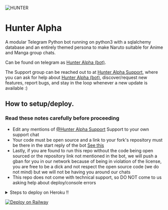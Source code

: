 ![HUNTER](https://i.imgur.com/N2Ru7ib.jpg)

# Hunter Alpha

A modular Telegram Python bot running on python3 with a sqlalchemy database and an entirely themed persona to make Naruto suitable for Anime and Manga group chats. 

Can be found on telegram as [Hunter Alpha (bot)](http://t.me/xxXhunteralphaX_Bot).

The Support group can be reached out to at [Hunter Alpha Support](https://t.me/AlphaEliasxd), where you can ask for help about [Hunter Alpha (bot)](https://t.me/xxXhunteralphaX_Bot), discover/request new features, report bugs, and stay in the loop whenever a new update is available :) 


## How to setup/deploy.

### Read these notes carefully before proceeding 
 - Edit any mentions of [@Hunter Alpha Support](https://t.me/AlphaEliasxd) Support to your own support chat
 - Your code must be open source and a link to your fork's repository must be there in the start reply of the bot [See this](https://github.com/AlphaEliasPY/AlphaHunterDev)
 - Lastly, if you are found to run this repo without the code being open sourced or the repository link not mentioned in the bot, we will push a gban for you in our network because of being in violation of the license, you are free to be a dick and not respect the open source code (we do not mind) but we will not be having you around our chats
 - This repo does not come with technical support, so DO NOT come to us asking help about deploy/console errors


<details>
  <summary>Steps to deploy on Heroku !! </summary>

```
Fill in all the details, Deploy!
Now go to https://dashboard.heroku.com/apps/(app-name)/resources ( Replace (app-name) with your app name )
REMEMBER: Turn on worker dyno (Don't worry It's free :D) & Webhook
Now send the bot /start, If it doesn't respond go to https://dashboard.heroku.com/apps/(app-name)/settings and remove webhook and port.
```

  [![Deploy](https://www.herokucdn.com/deploy/button.svg)](https://heroku.com/deploy?template=https://github.com/AlphaEliasPY/AlphaHunterDev)

</details>  

[![Deploy on Railway](https://railway.app/button.svg)](https://railway.app/new/template?template=https%3A%2F%2Fgithub.com%2FAlphaEliasPY%2FAlphaHunterDev&plugins=postgresql&envs=ALIVE_LOGO%2CALIVE_NAME%2CANTI_SPAMBOT%2CANTI_SPAMBOT_SHOUT%2CAPI_HASH%2CAPI_KEY%2CBIO_PREFIX%2CBOTLOG%2CBOTLOG_CHATID%2CCHROME_DRIVER%2CCLEAN_WELCOME%2CCONSOLE_LOGGER_VERBOSE%2CCOUNTRY%2CDEEZER_ARL_TOKEN%2CDEFAULT_BIO%2CG_DRIVE_CLIENT_ID%2CG_DRIVE_CLIENT_SECRET%2CG_DRIVE_DATA%2CG_DRIVE_FOLDER_ID%2CGDRIVE_INDEX_URL%2CGENIUS_ACCESS_TOKEN%2CGIT_REPO_NAME%2CGITHUB_ACCESS_TOKEN%2CGOOGLE_CHROME_BIN%2CLASTFM_API%2CLASTFM_PASSWORD%2CLASTFM_SECRET%2CLASTFM_USERNAME%2CLOGSPAMMER%2CMEGA_EMAIL%2CMEGA_PASSWORD%2COCR_SPACE_API_KEY%2COPEN_WEATHER_MAP_APPID%2CPM_AUTO_BAN%2CREM_BG_API_KEY%2CSTRING_SESSION%2CTIMEOUT%2CTMP_DOWNLOAD_DIRECTORY%2CTZ_NUMBER%2CUPDATER_ALIAS%2CUPSTREAM_REPO_BRANCH%2CUPSTREAM_REPO_URL%2CUSER_TERM_ALIAS%2CUSR_TOKEN_UPTOBOX%2CWEATHER_DEFCITY%2CWEATHER_DEFLANG&optionalEnvs=ALIVE_LOGO%2CALIVE_NAME%2CBIO_PREFIX%2CCHROME_DRIVER%2CCOUNTRY%2CDEEZER_ARL_TOKEN%2CDEFAULT_BIO%2CG_DRIVE_CLIENT_ID%2CG_DRIVE_CLIENT_SECRET%2CG_DRIVE_DATA%2CG_DRIVE_FOLDER_ID%2CGDRIVE_INDEX_URL%2CGENIUS_ACCESS_TOKEN%2CGIT_REPO_NAME%2CGITHUB_ACCESS_TOKEN%2CGOOGLE_CHROME_BIN%2CLASTFM_API%2CLASTFM_PASSWORD%2CLASTFM_SECRET%2CLASTFM_USERNAME%2CMEGA_EMAIL%2CMEGA_PASSWORD%2COCR_SPACE_API_KEY%2COPEN_WEATHER_MAP_APPID%2CREM_BG_API_KEY%2CTZ_NUMBER%2CUPDATER_ALIAS%2CUPSTREAM_REPO_BRANCH%2CUPSTREAM_REPO_URL%2CUSER_TERM_ALIAS%2CUSR_TOKEN_UPTOBOX%2CWEATHER_DEFCITY%2CWEATHER_DEFLANG&ALIVE_LOGODesc=Show+Image%2FLogo+in+.alive+message.+Fill+value+of+image+your+link+image%2C+use+telegra.ph+%2F+i.ibb.co+to+get+your+own+image&ALIVE_NAMEDesc=Name+to+show+in+.alive+message&ANTI_SPAMBOTDesc=Kicks+spambots+from+groups+after+they+join.+%5BRequires+admin+powers+in+groups+to+kick.%5D&ANTI_SPAMBOT_SHOUTDesc=Report+spambots+to+%40admins+in+groups+after+they+join%2C+just+in+case+when+you+don%27t+have+admin+powers+to+kick+that+shit+yourself.&API_HASHDesc=Get+this+value+from+my.telegram.org.&API_KEYDesc=Get+this+value+from+my.telegram.org.&BIO_PREFIXDesc=Prefix+for+Last.FM+Module+Bio.&BOTLOGDesc=Incase+you+want+to+turn+off+logging%2C+put+this+to+false&BOTLOG_CHATIDDesc=ChatID+of+the+Log+group.+Set+it+to+%270%27+if+BOTLOG+%3D+False+and%2For+if+LOGSPAMMER+%3D+False.&CHROME_DRIVERDesc=ChromeDriver+location+for+selenium+based+modules.&CLEAN_WELCOMEDesc=If+you+need+verbosity+on+the+console+logging&CONSOLE_LOGGER_VERBOSEDesc=If+you+need+verbosity+on+the+console+logging&COUNTRYDesc=Set+your+Country+to+be+used+in+the+.time+and+.date+commands.&DEEZER_ARL_TOKENDesc=Fill+of+your+Deezer+ARL+token.+Get+from+https%3A%2F%2Fnotabug.org%2FRemixDevs%2FDeezloaderRemix%2Fwiki%2FLogin%2Bvia%2BuserToken&DEFAULT_BIODesc=Default+profile+bio.&G_DRIVE_CLIENT_IDDesc=Enter+Your+Client+ID+for+Google+Drive.&G_DRIVE_CLIENT_SECRETDesc=Enter+Your+Client+Secret+for+Google+Drive.&G_DRIVE_DATADesc=Enter+the+Google+Drive+authentication+data%2C+as+a+JSON+structure.&G_DRIVE_FOLDER_IDDesc=Enter+the+Google+Drive+Folder+id+where+you+want+to+upload+your+files.&GDRIVE_INDEX_URLDesc=If+you+have+a+cloudflare+worker+for+your+google+drive%2C+put+it+here.+Example%3A+https%3A%2F%2Ftdrive.derpsakura.workers.dev%2F0%3A%2F&GENIUS_ACCESS_TOKENDesc=Client+Access+Token+from+https%3A%2F%2Fgenius.com%2Fapi-clients.&GIT_REPO_NAMEDesc=Add+the+GIT_REPO_NAME+here.+It+helps+with+commit+on+GitHub.&GITHUB_ACCESS_TOKENDesc=Your+GITHUB_ACCESS_TOKEN%2C+get+it+from+%27https%3A%2F%2Fgithub.com%2Fsettings%2Ftokens%27&GOOGLE_CHROME_BINDesc=Google+Chrome+%28or%29+Chromium+binary+location+for+selenium+based+modules.&LASTFM_APIDesc=API+Key+for+Last.FM+module.+%5BGet+one+from+-+https%3A%2F%2Fwww.last.fm%2Fapi%2Faccount%2Fcreate%5D&LASTFM_PASSWORDDesc=Last.FM+Password&LASTFM_SECRETDesc=SECRET+Key+for+Last.FM+module.+%5BGet+one+from+-+https%3A%2F%2Fwww.last.fm%2Fapi%2Faccount%2Fcreate%5D&LASTFM_USERNAMEDesc=Last.FM+Username&LOGSPAMMERDesc=Set+this+to+True+in+case+you+want+the+error+logs+to+be+stored+in+the+userbot+log+group%2C+instead+of+spitting+out+the+file+in+the+current+chat%2C+requires+a+valid+BOTLOG_CHATID+to+be+set.&MEGA_EMAILDesc=mega.nz+email+to+upload+files+to+mega&MEGA_PASSWORDDesc=mega.nz+password+to+upload+files+to+mega&OCR_SPACE_API_KEYDesc=OCR+API+Key+for+.ocr+command.+Get+from+https%3A%2F%2Focr.space%2Focrapi&OPEN_WEATHER_MAP_APPIDDesc=Get+your+own+APPID+%28API+key%29from+https%3A%2F%2Fapi.openweathermap.org%2Fdata%2F2.5%2Fweather&PM_AUTO_BANDesc=PM+Auto-Ban+Feature+Switch.+Also+known+as+the+%27bleep+blop%2C+this+is+a+bot...%27+module.&REM_BG_API_KEYDesc=API+Key+for+.rbg+command.+Get+from+https%3A%2F%2Fwww.remove.bg%2Fapi&STRING_SESSIONDesc=Get+this+value+by+running+%5Bpython3+string_session.py%5D+in+Termux+or+local+system.&TIMEOUTDesc=Timeout+settings+for+alive+and+help+modules.+Setting+it+to+True+will+delete+help+and+alive+msgs+after+30secs+whenever+the+command+it+used.&TMP_DOWNLOAD_DIRECTORYDesc=Download+location+for+many+modules+%28GDrive%2C+.download+etc..%29&TZ_NUMBERDesc=Change+this+value+in+case+your+country+has+multiple+Time+Zones.&UPDATER_ALIASDesc=Set+alias+name+for+updater&UPSTREAM_REPO_BRANCHDesc=In+case+you+maintain+a+fork%2C+add+your+repo+BRANCH+here.&UPSTREAM_REPO_URLDesc=In+case+you+maintain+a+fork%2C+add+your+repo+URL+here.&USER_TERM_ALIASDesc=Set+alias+name+of+user+for+term+bash+command&USR_TOKEN_UPTOBOXDesc=API+for+direct+link+uptobox%2C+https%3A%2F%2Fdocs.uptobox.com%2F%23how-to-find-my-api-token&WEATHER_DEFCITYDesc=Set+the+default+city+for+the+userbot%27s+weather+module.&WEATHER_DEFLANGDesc=Set+the+default+language+for+the+userbot%27s+weather+module.&ANTI_SPAMBOTDefault=False&ANTI_SPAMBOT_SHOUTDefault=False&BOTLOGDefault=False&BOTLOG_CHATIDDefault=0&CLEAN_WELCOMEDefault=True&CONSOLE_LOGGER_VERBOSEDefault=False&DEFAULT_BIODefault=%5BPM+%3D+Report+Spam%5D+I+%E2%9D%A4+%EF%B8%8FFizilion&LOGSPAMMERDefault=False&TIMEOUTDefault=True&TMP_DOWNLOAD_DIRECTORYDefault=.%2Fdownloads%2F&WEATHER_DEFLANGDefault=en)
